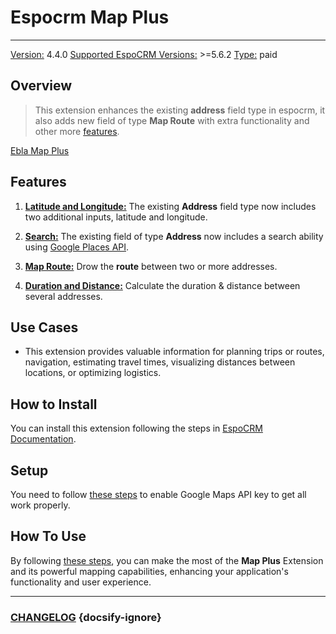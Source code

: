 # Espocrm Map Plus

---

<ins class= "font1" > Version:</ins> 4.4.0
<ins class= "font1" > Supported EspoCRM Versions:</ins> >=5.6.2
<ins class= "font1" > Type:</ins> paid

## Overview

> This extension enhances the existing **address** field type in espocrm, it also adds new field of type **Map Route** with extra functionality and other more [features](/extensions/ebla-map-plus/README?id=features).

[Ebla Map Plus](https://video.wixstatic.com/video/0cbfae_687a17dbb6fd48aa89dc600cab793e65/1080p/mp4/file.mp4 ':include :type=iframe width=100% height=400px')

## Features

1. **[Latitude and Longitude:](/extensions/ebla-map-plus/espocrm-ebla-map-plus-features.md?id=latitude-and-longitude)** The existing **Address** field type now includes two additional inputs, latitude and longitude.

2. **[Search:](/extensions/ebla-map-plus/espocrm-ebla-map-plus-features.md?id=search)** The existing field of type **Address** now includes a search ability using [Google Places API](https://developers.google.com/maps/documentation/places/web-service/overview).

3. **[Map Route:](/extensions/ebla-map-plus/espocrm-ebla-map-plus-features.md?id=map-route)** Drow the **route** between two or more addresses.

4. **[Duration and Distance:](/extensions/ebla-map-plus/espocrm-ebla-map-plus-features.md?id=duration-and-distance)** Calculate the duration & distance between several addresses.

## Use Cases

- This extension provides valuable information for planning trips or routes, navigation, estimating travel times, visualizing distances between locations, or optimizing logistics.

## How to Install

You can install this extension following the steps in [EspoCRM Documentation](https://docs.espocrm.com/administration/extensions/).

## Setup

You need to follow [these steps](/extensions/ebla-map-plus/espocrm-ebla-map-plus-setup.md) to enable Google Maps API key to get all work properly.

## How To Use

By following [these steps](extensions/ebla-map-plus/espocrm-ebla-map-plus-how-to-use.md), you can make the most of the **Map Plus** Extension and its powerful mapping capabilities, enhancing your application's functionality and user experience.

---

### <font color=gray> [CHANGELOG](extensions/ebla-layout-pro/espocrm-ebla-layout-pro-changelog.md) </font> {docsify-ignore}